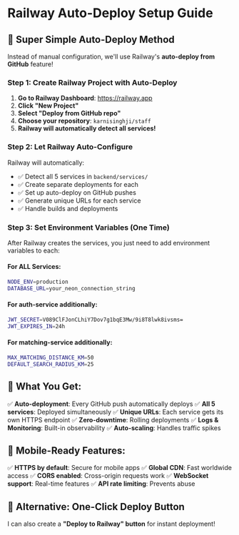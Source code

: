 # Railway Auto-Deploy Setup Guide

## 🚀 **Super Simple Auto-Deploy Method**

Instead of manual configuration, we'll use Railway's **auto-deploy from GitHub** feature!

### **Step 1: Create Railway Project with Auto-Deploy**

1. **Go to Railway Dashboard**: https://railway.app
2. **Click "New Project"**
3. **Select "Deploy from GitHub repo"**
4. **Choose your repository**: `karnisinghji/staff`
5. **Railway will automatically detect all services!**

### **Step 2: Let Railway Auto-Configure**

Railway will automatically:
- ✅ Detect all 5 services in `backend/services/`
- ✅ Create separate deployments for each
- ✅ Set up auto-deploy on GitHub pushes
- ✅ Generate unique URLs for each service
- ✅ Handle builds and deployments

### **Step 3: Set Environment Variables (One Time)**

After Railway creates the services, you just need to add environment variables to each:

#### **For ALL Services:**
```bash
NODE_ENV=production
DATABASE_URL=your_neon_connection_string
```

#### **For auth-service additionally:**
```bash
JWT_SECRET=V089ClFJonCLhiY7Dov7g1bqE3Mw/9i8T8lwk8ivsms=
JWT_EXPIRES_IN=24h
```

#### **For matching-service additionally:**
```bash
MAX_MATCHING_DISTANCE_KM=50
DEFAULT_SEARCH_RADIUS_KM=25
```

## 🎉 **What You Get:**

✅ **Auto-deployment**: Every GitHub push automatically deploys
✅ **All 5 services**: Deployed simultaneously
✅ **Unique URLs**: Each service gets its own HTTPS endpoint
✅ **Zero-downtime**: Rolling deployments
✅ **Logs & Monitoring**: Built-in observability
✅ **Auto-scaling**: Handles traffic spikes

## 📱 **Mobile-Ready Features:**

✅ **HTTPS by default**: Secure for mobile apps
✅ **Global CDN**: Fast worldwide access
✅ **CORS enabled**: Cross-origin requests work
✅ **WebSocket support**: Real-time features
✅ **API rate limiting**: Prevents abuse

## 🔧 **Alternative: One-Click Deploy Button**

I can also create a **"Deploy to Railway" button** for instant deployment!